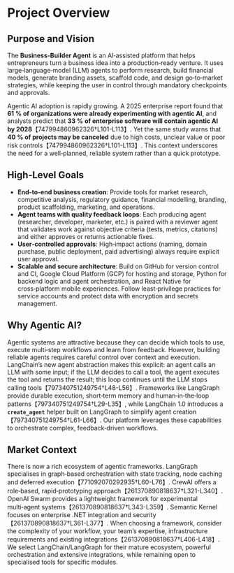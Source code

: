 # Project Overview

## Purpose and Vision

The **Business‑Builder Agent** is an AI‑assisted platform that helps entrepreneurs turn a business idea into a production‑ready venture.  It uses large‑language‑model (LLM) agents to perform research, build financial models, generate branding assets, scaffold code, and design go‑to‑market strategies, while keeping the user in control through mandatory checkpoints and approvals.

Agentic AI adoption is rapidly growing.  A 2025 enterprise report found that **61 % of organizations were already experimenting with agentic AI**, and analysts predict that **33 % of enterprise software will contain agentic AI by 2028**【747994860962326†L101-L113】.  Yet the same study warns that **40 % of projects may be canceled** due to high costs, unclear value or poor risk controls【747994860962326†L101-L113】.  This context underscores the need for a well‑planned, reliable system rather than a quick prototype.

## High‑Level Goals

- **End‑to‑end business creation**: Provide tools for market research, competitive analysis, regulatory guidance, financial modelling, branding, product scaffolding, marketing, and operations.
- **Agent teams with quality feedback loops**: Each producing agent (researcher, developer, marketer, etc.) is paired with a reviewer agent that validates work against objective criteria (tests, metrics, citations) and either approves or returns actionable fixes.
- **User‑controlled approvals**: High‑impact actions (naming, domain purchase, public deployment, paid advertising) always require explicit user approval.
- **Scalable and secure architecture**: Build on GitHub for version control and CI, Google Cloud Platform (GCP) for hosting and storage, Python for backend logic and agent orchestration, and React Native for cross‑platform mobile experiences.  Follow least‑privilege practices for service accounts and protect data with encryption and secrets management.

## Why Agentic AI?

Agentic systems are attractive because they can decide which tools to use, execute multi‑step workflows and learn from feedback.  However, building reliable agents requires careful control over context and execution.  LangChain’s new agent abstraction makes this explicit: an agent calls an LLM with some input; if the LLM decides to call a tool, the agent executes the tool and returns the result; this loop continues until the LLM stops calling tools【797340751249754†L48-L56】.  Frameworks like LangGraph provide durable execution, short‑term memory and human‑in‑the‑loop patterns【797340751249754†L29-L35】, while LangChain 1.0 introduces a **`create_agent`** helper built on LangGraph to simplify agent creation【797340751249754†L61-L66】.  Our platform leverages these capabilities to orchestrate complex, feedback‑driven workflows.

## Market Context

There is now a rich ecosystem of agentic frameworks.  LangGraph specialises in graph‑based orchestration with state tracking, node caching and deferred execution【771092070292935†L60-L76】.  CrewAI offers a role‑based, rapid‑prototyping approach【261370890818637†L321-L340】.  OpenAI Swarm provides a lightweight framework for experimental multi‑agent systems【261370890818637†L343-L359】.  Semantic Kernel focuses on enterprise .NET integration and security【261370890818637†L361-L377】.  When choosing a framework, consider the complexity of your workflow, your team’s expertise, infrastructure requirements and existing integrations【261370890818637†L406-L418】.  We select LangChain/LangGraph for their mature ecosystem, powerful orchestration and extensive integrations, while remaining open to specialised tools for specific modules.
